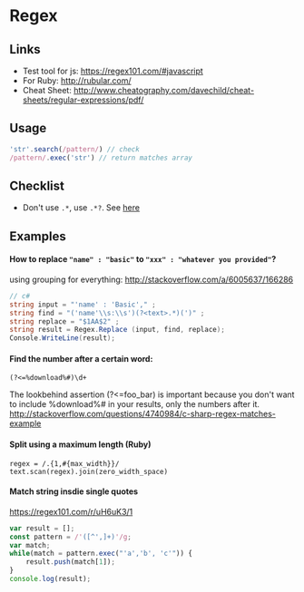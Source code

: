 # Regex

## Links
- Test tool for js: https://regex101.com/#javascript
- For Ruby: http://rubular.com/
- Cheat Sheet: http://www.cheatography.com/davechild/cheat-sheets/regular-expressions/pdf/

## Usage
```js
'str'.search(/pattern/) // check
/pattern/.exec('str') // return matches array
```

## Checklist
- Don't use `.*`, use `.*?`. See [here](https://blog.mariusschulz.com/2014/06/03/why-using-in-regular-expressions-is-almost-never-what-you-actually-want)

## Examples

#### How to replace `"name" : "basic"` to `"xxx" : "whatever you provided"`?
using grouping for everything: http://stackoverflow.com/a/6005637/166286
```csharp
// c#
string input = "'name' : 'Basic'," ;
string find = "('name'\\s:\\s')(?<text>.*)(')" ;
string replace = "$1AA$2" ;
string result = Regex.Replace (input, find, replace);
Console.WriteLine(result);
```


#### Find the number after a certain word:
```regex
(?<=%download%#)\d+
```
The lookbehind assertion (?<=foo_bar) is important because you don't want to include %download%# in your results, only the numbers after it. 
http://stackoverflow.com/questions/4740984/c-sharp-regex-matches-example 


#### Split using a maximum length (Ruby)
```
regex = /.{1,#{max_width}}/
text.scan(regex).join(zero_width_space)
```

#### Match string insdie single quotes
https://regex101.com/r/uH6uK3/1
```js
var result = [];
const pattern = /'([^',]+)'/g;
var match;
while(match = pattern.exec("'a','b', 'c'")) {
    result.push(match[1]);
}
console.log(result);
```
    



